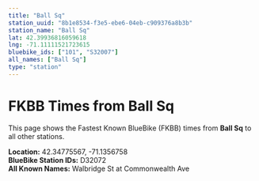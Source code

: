 ```yaml
---
title: "Ball Sq"
station_uuid: "8b1e8534-f3e5-ebe6-04eb-c909376a8b3b"
station_name: "Ball Sq"
lat: 42.39936816059618
lng: -71.11111521723615
bluebike_ids: ["101", "S32007"]
all_names: ["Ball Sq"]
type: "station"
---
```


# FKBB Times from Ball Sq

This page shows the Fastest Known BlueBike (FKBB) times from **Ball Sq** to all other stations.

**Location:** 42.34775567, -71.1356758  
**BlueBike Station IDs:** D32072  
**All Known Names:** Walbridge St at Commonwealth Ave

